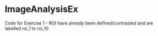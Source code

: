 # ImageAnalysisEx
Code for Exercise 1 - ROI have already been defined/contrasted and are labelled roi_1 to roi_10
